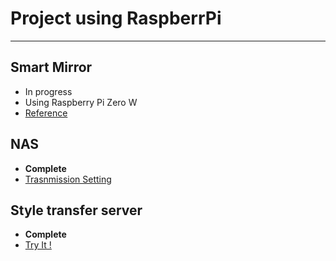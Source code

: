 # Project using RaspberrPi
---

## Smart Mirror
- In progress
- Using Raspberry Pi Zero W
- [Reference](http://emmanuelcontreras.com/how-to/how-to-create-a-magic-mirror-2-with-pi-zero-w/)


## NAS
- **Complete**
- [Trasnmission Setting](https://jjerry-k.github.io/blog/rpi_transmission/)


## Style transfer server 
- **Complete**
- [Try It !](http://jjerry.codns.com:5000)
